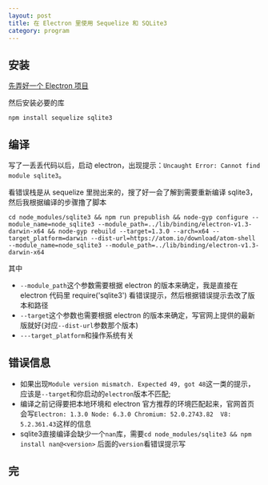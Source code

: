```yaml
---
layout: post
title: 在 Electron 里使用 Sequelize 和 SQLite3
category: program
---
```


## 安装

[先弄好一个 Electron 项目](http://electron.atom.io/docs/tutorial/quick-start/)

然后安装必要的库

~~~
npm install sequelize sqlite3
~~~

## 编译

写了一丢丢代码以后，启动 electron，出现提示：`Uncaught Error: Cannot find module sqlite3`。

看错误栈是从 sequelize 里抛出来的，搜了好一会了解到需要重新编译 sqlite3，然后我根据编译的步骤撸了脚本

~~~
cd node_modules/sqlite3 && npm run prepublish && node-gyp configure --module_name=node_sqlite3 --module_path=../lib/binding/electron-v1.3-darwin-x64 && node-gyp rebuild --target=1.3.0 --arch=x64 --target_platform=darwin --dist-url=https://atom.io/download/atom-shell --module_name=node_sqlite3 --module_path=../lib/binding/electron-v1.3-darwin-x64
~~~

其中

- `--module_path`这个参数需要根据 electron 的版本来确定，我是直接在 electron 代码里 require('sqlite3') 看错误提示，然后根据错误提示去改了版本和路径
- `--target`这个参数也需要根据 electron 的版本来确定，写官网上提供的最新版就好(对应`--dist-url`参数那个版本)
- `---target_platform`和操作系统有关

## 错误信息

- 如果出现`Module version mismatch. Expected 49, got 48`这一类的提示，应该是`--target`和你启动的`electron`版本不匹配;
- 编译之前记得要把本地环境和 electron 官方推荐的环境匹配起来，官网首页会写`Electron: 1.3.0 Node: 6.3.0 Chromium: 52.0.2743.82  V8: 5.2.361.43`这样的信息
- sqlite3直接编译会缺少一个`nan`库，需要`cd node_modules/sqlite3 && npm install nan@<version>` 后面的`version`看错误提示写

## 完